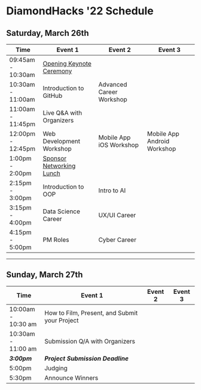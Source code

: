 # DiamondHacks '22 Schedule
## Saturday, March 26th
|      **Time**      | **Event 1** | **Event 2** |**Event 3**|
|----------|-------------|-------------|-----------|
|09:45am -</br> 10:30am|[Opening Keynote Ceremony ](https://github.com/annaowens/DiamondHacks21/blob/master/Session%20Information/Keynote%20Speaker%20Abstract.md)|||
|10:30am -</br> 11:00am|Introduction to GitHub|Advanced Career Workshop||
|11:00am -</br> 11:45pm|Live Q&A with Organizers|||
|12:00pm -</br> 12:45pm|Web Development Workshop|Mobile App iOS Workshop|Mobile App Android Workshop|
|1:00pm -</br> 2:00pm|[Sponsor Networking Lunch](https://github.com/annaowens/DiamondHacks21/blob/master/Session%20Information/Sponsor%20Lunch.md)|||
|2:15pm -</br> 3:00pm|Introduction to OOP|Intro to AI|
|3:15pm -</br> 4:00pm|Data Science Career|UX/UI Career||
|4:15pm -</br> 5:00pm|PM Roles|Cyber Career|

---
## Sunday, March 27th
| **Time** | **Event 1** | **Event 2** |**Event 3**|
|----------|-------------|-------------|-----------|
|10:00am -</br> 10:30 am|How to Film, Present, and Submit your Project|||
|10:30am -</br> 11:00 am|Submission Q/A with Organizers|||
|***3:00pm***|***Project Submission Deadline***|
|5:00pm|Judging|||
|5:30pm|Announce Winners|||
